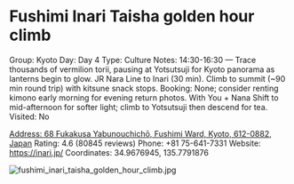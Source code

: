 # Fushimi Inari Taisha golden hour climb

Group: Kyoto
Day: Day 4
Type: Culture
Notes: 14:30-16:30 — Trace thousands of vermilion torii, pausing at Yotsutsuji for Kyoto panorama as lanterns begin to glow. JR Nara Line to Inari (30 min). Climb to summit (~90 min round trip) with kitsune snack stops. Booking: None; consider renting kimono early morning for evening return photos. With You + Nana Shift to mid-afternoon for softer light; climb to Yotsutsuji then descend for tea.
Visited: No

[Address: 68 Fukakusa Yabunouchichō, Fushimi Ward, Kyoto, 612-0882, Japan](https://maps.google.com/?cid=8870624639634301673)
Rating: 4.6 (80845 reviews)
Phone: +81 75-641-7331
Website: https://inari.jp/
Coordinates: 34.9676945, 135.7791876

![fushimi_inari_taisha_golden_hour_climb.jpg](Fushimi%20Inari%20Taisha%20golden%20hour%20climb%20fushimiinari01cb77368d/fushimi_inari_taisha_golden_hour_climb.jpg)
